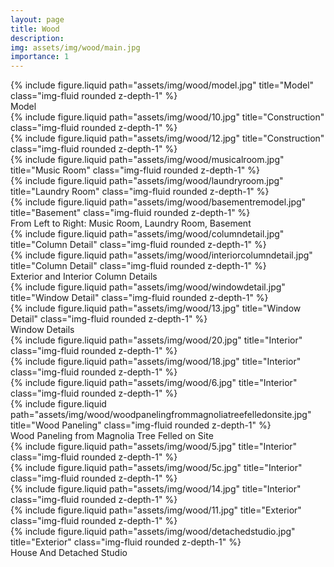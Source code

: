 ```yaml
---
layout: page
title: Wood
description:
img: assets/img/wood/main.jpg
importance: 1
---
```


<div class="row">
    <div class="col-sm mt-3 mt-md-0">
        {% include figure.liquid path="assets/img/wood/model.jpg" title="Model" class="img-fluid rounded z-depth-1" %}
    </div>
</div>
<div class="caption">
    Model
</div>

<div class="row">
    <div class="col-sm mt-3 mt-md-0">
        {% include figure.liquid path="assets/img/wood/10.jpg" title="Construction" class="img-fluid rounded z-depth-1" %}
    </div>
    <div class="col-sm mt-3 mt-md-0">
        {% include figure.liquid path="assets/img/wood/12.jpg" title="Construction" class="img-fluid rounded z-depth-1" %}
    </div>
</div>

<div class="row">
    <div class="col-sm mt-3 mt-md-0">
        {% include figure.liquid path="assets/img/wood/musicalroom.jpg" title="Music Room" class="img-fluid rounded z-depth-1" %}
    </div>
    <div class="col-sm mt-3 mt-md-0">
        {% include figure.liquid path="assets/img/wood/laundryroom.jpg" title="Laundry Room" class="img-fluid rounded z-depth-1" %}
    </div>
    <div class="col-sm mt-3 mt-md-0">
        {% include figure.liquid path="assets/img/wood/basementremodel.jpg" title="Basement" class="img-fluid rounded z-depth-1" %}
    </div>
</div>
<div class="caption">
    From Left to Right: Music Room, Laundry Room, Basement
</div>

<div class="row">
    <div class="col-sm mt-3 mt-md-0">
        {% include figure.liquid path="assets/img/wood/columndetail.jpg" title="Column Detail" class="img-fluid rounded z-depth-1" %}
    </div>
    <div class="col-sm mt-3 mt-md-0">
        {% include figure.liquid path="assets/img/wood/interiorcolumndetail.jpg" title="Column Detail" class="img-fluid rounded z-depth-1" %}
    </div>
</div>
<div class="caption">
    Exterior and Interior Column Details
</div>

<div class="row">
    <div class="col-sm mt-3 mt-md-0">
        {% include figure.liquid path="assets/img/wood/windowdetail.jpg" title="Window Detail" class="img-fluid rounded z-depth-1" %}
    </div>
    <div class="col-sm mt-3 mt-md-0">
        {% include figure.liquid path="assets/img/wood/13.jpg" title="Window Detail" class="img-fluid rounded z-depth-1" %}
    </div>
</div>
<div class="caption">
    Window Details
</div>

<div class="row">
    <div class="col-sm mt-3 mt-md-0">
        {% include figure.liquid path="assets/img/wood/20.jpg" title="Interior" class="img-fluid rounded z-depth-1" %}
    </div>
    <div class="col-sm mt-3 mt-md-0">
        {% include figure.liquid path="assets/img/wood/18.jpg" title="Interior" class="img-fluid rounded z-depth-1" %}
    </div>
    <div class="col-sm mt-3 mt-md-0">
        {% include figure.liquid path="assets/img/wood/6.jpg" title="Interior" class="img-fluid rounded z-depth-1" %}
    </div>
</div>

<div class="row">
    <div class="col-sm mt-3 mt-md-0">
        {% include figure.liquid path="assets/img/wood/woodpanelingfrommagnoliatreefelledonsite.jpg" title="Wood Paneling" class="img-fluid rounded z-depth-1" %}
    </div>
</div>
<div class="caption">
    Wood Paneling from Magnolia Tree Felled on Site
</div>

<div class="row">
    <div class="col-sm mt-3 mt-md-0">
        {% include figure.liquid path="assets/img/wood/5.jpg" title="Interior" class="img-fluid rounded z-depth-1" %}
    </div>
    <div class="col-sm mt-3 mt-md-0">
        {% include figure.liquid path="assets/img/wood/5c.jpg" title="Interior" class="img-fluid rounded z-depth-1" %}
    </div>
    <div class="col-sm mt-3 mt-md-0">
        {% include figure.liquid path="assets/img/wood/14.jpg" title="Interior" class="img-fluid rounded z-depth-1" %}
    </div>
</div>

<div class="row">
    <div class="col-sm mt-3 mt-md-0">
        {% include figure.liquid path="assets/img/wood/11.jpg" title="Exterior" class="img-fluid rounded z-depth-1" %}
    </div>
    <div class="col-sm mt-3 mt-md-0">
        {% include figure.liquid path="assets/img/wood/detachedstudio.jpg" title="Exterior" class="img-fluid rounded z-depth-1" %}
    </div>
</div>
<div class="caption">
    House And Detached Studio
</div>
